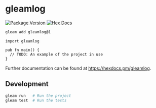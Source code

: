 # gleamlog

[![Package Version](https://img.shields.io/hexpm/v/gleamlog)](https://hex.pm/packages/gleamlog)
[![Hex Docs](https://img.shields.io/badge/hex-docs-ffaff3)](https://hexdocs.pm/gleamlog/)

```sh
gleam add gleamlog@1
```
```gleam
import gleamlog

pub fn main() {
  // TODO: An example of the project in use
}
```

Further documentation can be found at <https://hexdocs.pm/gleamlog>.

## Development

```sh
gleam run   # Run the project
gleam test  # Run the tests
```
